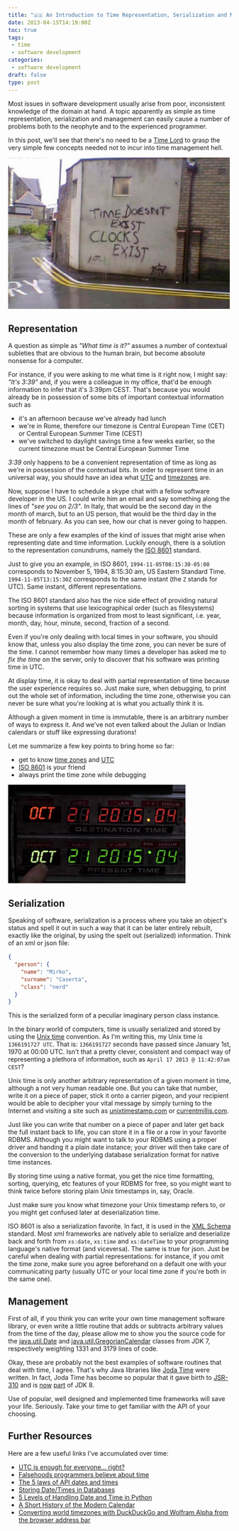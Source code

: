 ```yaml
---
title: "🇺🇸 An Introduction to Time Representation, Serialization and Management in Software"
date: 2013-04-15T14:19:00Z
toc: true
tags:
 - time
 - software development
categories:
 - software development
draft: false
type: post
---
```


Most issues in software development usually arise from poor,
inconsistent knowledge of the domain at hand. A topic apparently as
simple as time representation, serialization and management can easily
cause a number of problems both to the neophyte and to the experienced
programmer.

In this post, we'll see that there's no need to be a 
[Time Lord](http://en.wikipedia.org/wiki/Time_Lord) to grasp the
very simple few concepts needed not to incur into time management hell.

![Time doesn't exist. Clocks exist.](/images/posts/time.jpg)

## Representation

A question as simple as *"What time is it?"* assumes a number of
contextual subleties that are obvious to the human brain, but become
absolute nonsense for a computer.

For instance, if you were asking to me what time is it right now, I
might say: *"It's 3:39"* and, if you were a colleague in my office,
that'd be enough information to infer that it's 3:39pm CEST. That's
because you would already be in possession of some bits of important
contextual information such as 

* it's an afternoon because we've already had lunch
* we're in Rome, therefore our timezone is Central European Time (CET)
  or Central European Summer Time (CEST)
* we've switched to daylight savings time a few weeks earlier, so the
  current timezone must be Central European Summer Time

*3:39* only happens to be a convenient representation of time as long as
we're in possession of the contextual bits.  In order to represent time
in an universal way, you should have an idea what
[UTC](http://en.wikipedia.org/wiki/Coordinated_Universal_Time) and
[timezones](http://en.wikipedia.org/wiki/Time_zone) are. 

Now, suppose I have to schedule a skype chat with a fellow software
developer in the US. I could write him an email and say something along
the lines of *"see you on 2/3"*. In Italy, that would be the second day
in the month of march, but to an US person, that would be the third day
in the month of february. As you can see, how our chat is never going to
happen.

These are only a few examples of the kind of issues that might arise
when representing date and time information. Luckily enough, there is a
solution to the representation conundrums, namely the 
[ISO 8601](http://en.wikipedia.org/wiki/ISO_8601) standard.

Just to give you an example, in ISO 8601, `1994-11-05T08:15:30-05:00`
corresponds to November 5, 1994, 8:15:30 am, US Eastern Standard Time.
`1994-11-05T13:15:30Z` corresponds to the same instant (the `Z` stands
for UTC). Same instant, different representations.

The ISO 8601 standard also has the nice side effect of providing natural
sorting in systems that use lexicographical order (such as filesystems)
because information is organized from most to least significant, i.e.
year, month, day, hour, minute, second, fraction of a second.

Even if you're only dealing with local times in your software, you
should know that, unless you also display the time zone, you can never
be sure of the time. I cannot remember how many times a developer has
asked me to *fix the time* on the server, only to discover that his
software was printing time in UTC.

At display time, it is okay to deal with partial representation of time
because the user experience requires so. Just make sure, when debugging,
to print out the whole set of information, including the time zone,
otherwise you can never be sure what you're looking at is what you
actually think it is.

Although a given moment in time is immutable, there is an arbitrary
number of ways to express it. And we've not even talked about the Julian or
Indian calendars or stuff like expressing durations!

Let me summarize a few key points to bring home so far:

* get to know [time zones](http://en.wikipedia.org/wiki/Time_zone) and
  [UTC](http://en.wikipedia.org/wiki/Coordinated_Universal_Time)
* [ISO 8601](http://en.wikipedia.org/wiki/ISO_8601) is your friend
* always print the time zone while debugging

![Back to the future clock](/images/posts/bttf-clock.png)

## Serialization

Speaking of software, serialization is a process where you take an object's
status and spell it out in such a way that it can be later entirely rebuilt,
exactly like the original, by using the spelt out (serialized) information.
Think of an xml or json file:

```json
{
  "person": {
    "name": "Mirko",
    "surname": "Caserta",
    "class": "nerd"
  }
}
```

This is the serialized form of a peculiar imaginary person class instance.

In the binary world of computers, time is usually serialized and stored
by using the [Unix time](http://en.wikipedia.org/wiki/Unix_time)
convention. As I'm writing this, my Unix time is `1366191727 UTC`. That
is: `1366191727` seconds have passed since January 1st, 1970 at 00:00
UTC. Isn't that a pretty clever, consistent and compact way of
representing a plethora of information, such as `April 17 2013 @
11:42:07am CEST`?

Unix time is only another arbitrary representation of a given moment in time,
although a not very human readable one. But you can take that number, write it
on a piece of paper, stick it onto a carrier pigeon, and your recipient would
be able to decipher your vital message by simply turning to the Internet and
visiting a site such as [unixtimestamp.com](http://www.unixtimestamp.com/) or
[currentmillis.com](https://currentmillis.com/).

Just like you can write that number on a piece of paper and later get
back the full instant back to life, you can store it in a file or a
row in your favorite RDBMS. Although you might want to talk to your
RDBMS using a proper driver and handing it a plain date instance; your
driver will then take care of the conversion to the underlying database
serialization format for native time instances. 

By storing time using a native format, you get the nice time formatting,
sorting, querying, etc features of your RDBMS for free, so you might want to
think twice before storing plain Unix timestamps in, say, Oracle.

Just make sure you know what timezone your Unix timestamp refers to, or
you might get confused later at deserialization time.

ISO 8601 is also a serialization favorite. In fact, it is used in the [XML
Schema](http://www.w3.org/TR/xmlschema-2/#isoformats) standard.  Most xml
frameworks are natively able to serialize and deserialize back and forth from
`xs:date`, `xs:time` and `xs:dateTime` to your programming language's native
format (and viceversa). The same is true for json. Just be careful when dealing
with partial representations: for instance, if you omit the time zone, make
sure you agree beforehand on a default one with your communicating party
(usually UTC or your local time zone if you're both in the same one). 

## Management

First of all, if you think you can write your own time management
software library, or even write a little routine that adds or subtracts
arbitrary values from the time of the day,
please allow me to show you the source code for the
[java.util.Date](http://www.docjar.com/html/api/java/util/Date.java.html)
and
[java.util.GregorianCalendar](http://www.docjar.com/html/api/java/util/GregorianCalendar.java.html)
classes from JDK 7, respectively weighting 1331 and 3179 lines of code. 

Okay, these are probably not the best examples of software routines that
deal with time, I agree. That's why Java libraries like 
[Joda Time](http://joda-time.sourceforge.net/) were written.
In fact, Joda Time has become so popular that it gave birth to
[JSR-310](http://jcp.org/en/jsr/detail?id=310) and is
[now](http://www.h-online.com/open/news/item/JSR-310-s-Date-and-Time-API-added-to-JDK-8-1708647.html)
[part](http://www.infoq.com/news/2013/02/java-time-api-jdk-8) of JDK 8.

Use of popular, well designed and implemented time frameworks will save your
life. Seriously. Take your time to get familiar with the API of your choosing. 

## Further Resources

Here are a few useful links I've accumulated over time:

* [UTC is enough for everyone... right?](https://zachholman.com/talk/utc-is-enough-for-everyone-right)
* [Falsehoods programmers believe about time](http://infiniteundo.com/post/25326999628/falsehoods-programmers-believe-about-time)
* [The 5 laws of API dates and times](http://apiux.com/2013/03/20/5-laws-api-dates-and-times/)
* [Storing Date/Times in Databases](http://derickrethans.nl/storing-date-time-in-database.html)
* [5 Levels of Handling Date and Time in Python](https://medium.com/techtofreedom/5-levels-of-handling-date-and-time-in-python-46b601e47f65)
* [A Short History of the Modern Calendar](http://youtu.be/kzprsR2SvrQ)
* [Converting world timezones with DuckDuckGo and Wolfram Alpha from the browser address bar](http://opensourcehacker.com/2013/03/28/converting-world-timezones-with-duckduckgo-and-wolfram-alpha/)
